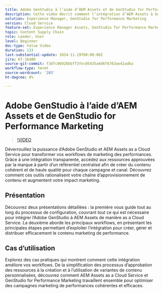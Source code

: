 ```yaml
---
title: Adobe GenStudio à l’aide d’AEM Assets et de GenStudio for Performance Marketing
description: Cette vidéo décrit comment l’intégration d’AEM Assets à GenStudio for Performance Marketing permet aux équipes d’accéder à un référentiel centralisé de ressources approuvées par la marque, en assurant un contenu cohérent sur tous les canaux et toutes les campagnes.
solution: Experience Manager, GenStudio for Performance Marketing
version: Cloud Service
feature-set: Experience Manager Assets, GenStudio for Performance Marketing
topic: Content Supply Chain
role: Leader, User
level: Beginner
doc-type: Value Video
duration: 133
last-substantial-update: 2024-11-19T00:00:00Z
jira: KT-16480
source-git-commit: f3dfc96926bbff3fec05435a4d6f6783ae42ad6a
workflow-type: tm+mt
source-wordcount: '203'
ht-degree: 0%

---
```



# Adobe GenStudio à l’aide d’AEM Assets et de GenStudio for Performance Marketing

>[!VIDEO](https://video.tv.adobe.com/v/3439263/?learn=on)


Déverrouillez la puissance d’Adobe GenStudio et AEM Assets as a Cloud Service pour transformer vos workflows de marketing des performances. Grâce à une intégration transparente, accédez aux ressources approuvées par la marque à partir d’un référentiel centralisé afin de créer du contenu cohérent et de haute qualité pour chaque campagne et canal. Découvrez comment ces outils rationalisent votre chaîne d’approvisionnement de contenu et augmentent votre impact marketing.


## Présentation

Découvrez deux présentations détaillées : la première vous guide tout au long du processus de configuration, couvrant tout ce qui est nécessaire pour intégrer l’Adobe GenStudio à AEM Assets de manière as a Cloud Service. La deuxième aborde les principaux workflows, en présentant les principales étapes permettant d’exploiter l’intégration pour créer, gérer et distribuer efficacement le contenu marketing de performance.

<!-- CARDS 

* https://experienceleague.adobe.com/en/docs/integrations-learn/experience-cloud/tutorials/genstudio-for-performance-marketing-experience-manager/setup
    {title=Set up}
* hhttps://experienceleague.adobe.com/en/docs/integrations-learn/experience-cloud/tutorials/genstudio-for-performance-marketing-experience-manager/integration-walkthrough
    {title=Walkthrough}

-->


## Cas d’utilisation


Explorez des cas pratiques qui montrent comment cette intégration améliore vos workflows. De la simplification des processus d’approbation des ressources à la création et à l’utilisation de variantes de contenu personnalisées, découvrez comment AEM Assets as a Cloud Service et GenStudio for Performance Marketing travaillent ensemble pour optimiser des campagnes marketing de performances cohérentes et efficaces.


<!-- CARDS 

* https://experienceleague.adobe.com/en/docs/integrations-learn/experience-cloud/tutorials/genstudio-for-performance-marketing-experience-manager/use-case-1
* https://experienceleague.adobe.com/en/docs/integrations-learn/experience-cloud/tutorials/genstudio-for-performance-marketing-experience-manager/use-case-2

-->
